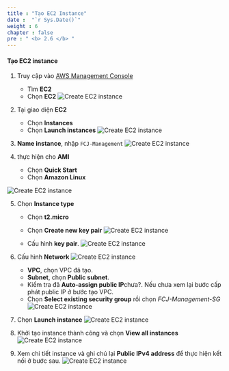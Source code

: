 ```yaml
---
title : "Tạo EC2 Instance"
date :  "`r Sys.Date()`" 
weight : 6
chapter : false
pre : " <b> 2.6 </b> "
---
```


#### Tạo EC2 instance
1. Truy cập vào [AWS Management Console](https://aws.amazon.com/console/)

    - Tìm **EC2**
    - Chọn **EC2**
![Create EC2 instance](/images/2.preparation/036-CreateEC2.png?width=90pc)

2. Tại giao diện **EC2**

    - Chọn **Instances**
    - Chọn **Launch instances**
![Create EC2 instance](/images/2.preparation/037-CreateEC2.png?width=90pc)

3. **Name instance**, nhập ```FCJ-Management```
![Create EC2 instance](/images/2.preparation/038-CreateEC2.png?width=90pc)

4. thực hiện cho **AMI**

    - Chọn **Quick Start**
    - Chọn **Amazon Linux**

![Create EC2 instance](/images/2.preparation/039-CreateEC2.png?width=90pc)

5. Chọn **Instance type**

    - Chọn **t2.micro**
    - Chọn **Create new key pair**
![Create EC2 instance](/images/2.preparation/040-CreateEC2.png?width=90pc)

    - Cấu hình **key pair**.
![Create EC2 instance](/images/2.preparation/041-CreateEC2.png?width=90pc)

6. Cấu hình **Network**
![Create EC2 instance](/images/2.preparation/042-CreateEC2.png?width=90pc)

    - **VPC**, chọn VPC đã tạo.
    - **Subnet**, chọn **Public subnet**.
    - Kiểm tra đã **Auto-assign public IP**chưa?. Nếu chưa xem lại bước cấp phát public IP ở bước tạo VPC.
    - Chọn **Select existing security group** rồi chọn *FCJ-Management-SG*
![Create EC2 instance](/images/2.preparation/043-CreateEC2.png?width=90pc)

7. Chọn **Launch instance**
![Create EC2 instance](/images/2.preparation/044-CreateEC2.png?width=90pc)

8. Khởi tạo instance thành công và chọn **View all instances**
![Create EC2 instance](/images/2.preparation/045-CreateEC2.png?width=90pc)

9. Xem chi tiết instance và ghi chú lại **Public IPv4 address** để thực hiện kết nối ở bước sau.
![Create EC2 instance](/images/2.preparation/046-CreateEC2.png?width=90pc)